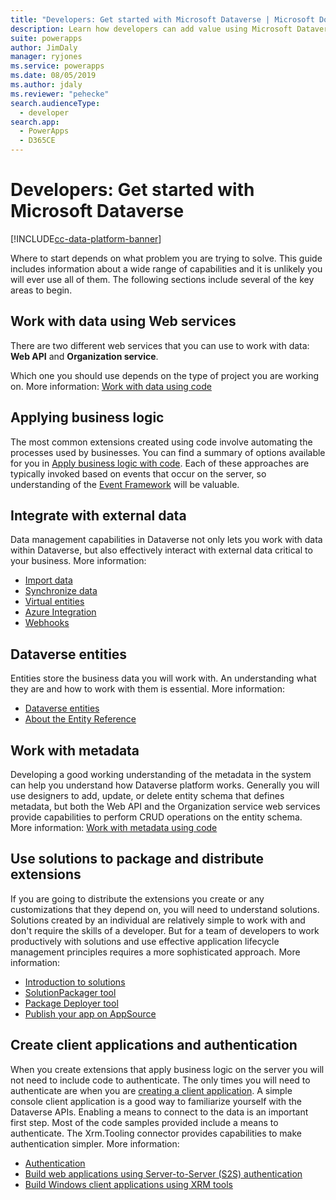```yaml
---
title: "Developers: Get started with Microsoft Dataverse | Microsoft Docs"
description: Learn how developers can add value using Microsoft Dataverse in Power Apps.
suite: powerapps
author: JimDaly
manager: ryjones
ms.service: powerapps
ms.date: 08/05/2019
ms.author: jdaly
ms.reviewer: "pehecke"
search.audienceType: 
  - developer
search.app: 
  - PowerApps
  - D365CE
---
```


# Developers: Get started with Microsoft Dataverse

[!INCLUDE[cc-data-platform-banner](../../includes/cc-data-platform-banner.md)]

Where to start depends on what problem you are trying to solve. This guide includes information about a wide range of capabilities and it is unlikely you will ever use all of them. The following sections include several of the key areas to begin.

## Work with data using Web services

There are two different web services that you can use to work with data: **Web API** and **Organization service**. 

Which one you should use depends on the type of project you are working on. More information: [Work with data using code](work-with-data-cds.md)

## Applying business logic

The most common extensions created using code involve automating the processes used by businesses. You can find a summary of options available for you in [Apply business logic with code](apply-business-logic-with-code.md). Each of these approaches are typically invoked based on events that occur on the server, so understanding of the [Event Framework](event-framework.md) will be valuable.

## Integrate with external data

Data management capabilities in Dataverse not only lets you work with data within Dataverse, but also effectively interact with external data critical to your business. More information: 

- [Import data](/powerapps/developer/common-data-service/import-data)
- [Synchronize data](/powerapps/developer/common-data-service/data-synchronization)
- [Virtual entities](/powerapps/developer/common-data-service/virtual-entities/get-started-ve)
- [Azure Integration](/powerapps/developer/common-data-service/azure-integration)
- [Webhooks](/powerapps/developer/common-data-service/use-webhooks
)

## Dataverse entities

Entities store the business data you will work with. An understanding what they are and how to work with them is essential.
More information:

- [Dataverse entities](entities.md)
- [About the Entity Reference](reference/about-entity-reference.md)

## Work with metadata

Developing a good working understanding of the metadata in the system can help you understand how Dataverse platform works. Generally you will use designers to add, update, or delete entity schema that defines metadata, but both the Web API and the Organization service web services provide capabilities to perform CRUD operations on the entity schema. More information: [Work with metadata using code](metadata-services.md) 

## Use solutions to package and distribute extensions

If you are going to distribute the extensions you create or any customizations that they depend on, you will need to understand solutions. Solutions created by an individual are relatively simple to work with and don't require the skills of a developer. But for a team of developers to work productively with solutions and use effective application lifecycle management principles requires a more sophisticated approach. More information:

 - [Introduction to solutions](introduction-solutions.md)
 - [SolutionPackager tool](compress-extract-solution-file-solutionpackager.md)
 - [Package Deployer tool](/power-platform/alm/package-deployer-tool)
 - [Publish your app on AppSource](publish-app-appsource.md)

## Create client applications and authentication

When you create extensions that apply business logic on the server you will not need to include code to authenticate. The only times you will need to authenticate are when you are [creating a client application](/powerapps/developer/common-data-service/connect-cds). A simple console client application is a good way to familiarize yourself with the Dataverse APIs. Enabling a means to connect to the data is an important first step. Most of the code samples provided include a means to authenticate. The Xrm.Tooling connector provides capabilities to make authentication simpler. More information:

- [Authentication](authentication.md)
- [Build web applications using Server-to-Server (S2S) authentication](/powerapps/developer/common-data-service/build-web-applications-server-server-s2s-authentication)
- [Build Windows client applications using XRM tools](/powerapps/developer/common-data-service/xrm-tooling/build-windows-client-applications-xrm-tools)

